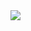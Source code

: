 <img src = "https://media.discordapp.net/attachments/934672827674673183/936217355133014016/25_20220127200155.png?width=720&height=338">

